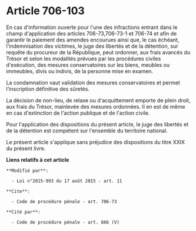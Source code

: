 # Article 706-103

En cas d'information ouverte pour l'une des infractions entrant dans le champ d'application des articles 706-73,706-73-1 et
706-74 et afin de garantir le paiement des amendes encourues ainsi que, le cas échéant, l'indemnisation des victimes, le juge
des libertés et de la détention, sur requête du procureur de la République, peut ordonner, aux frais avancés du Trésor et
selon les modalités prévues par les procédures civiles d'exécution, des mesures conservatoires sur les biens, meubles ou
immeubles, divis ou indivis, de la personne mise en examen. 

La condamnation vaut validation des mesures conservatoires et permet l'inscription définitive des sûretés. 

La décision de non-lieu, de relaxe ou d'acquittement emporte de plein droit, aux frais du Trésor, mainlevée des mesures
ordonnées. Il en est de même en cas d'extinction de l'action publique et de l'action civile. 

Pour l'application des dispositions du présent article, le juge des libertés et de la détention est compétent sur l'ensemble
du territoire national. 

Le présent article s'applique sans préjudice des dispositions du titre XXIX du présent livre.

**Liens relatifs à cet article**

	**Modifié par**:

	  - Loi n°2015-993 du 17 août 2015 - art. 11

	**Cite**:

	  - Code de procédure pénale - art. 706-73

	**Cité par**:

	  - Code de procédure pénale - art. 866 (V)
